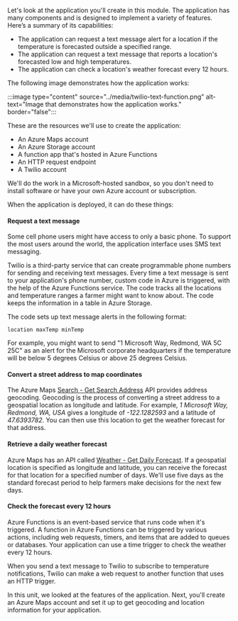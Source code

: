 Let's look at the application you'll create in this module. The application has many components and is designed to implement a variety of features. Here’s a summary of its capabilities: 

- The application can request a text message alert for a location if the temperature is forecasted outside a specified range.
- The application can request a text message that reports a location's forecasted low and high temperatures.
- The application can check a location's weather forecast every 12 hours.

The following image demonstrates how the application works:

:::image type="content" source="../media/twilio-text-function.png" alt-text="Image that demonstrates how the application works." border="false":::

These are the resources we'll use to create the application:

- An Azure Maps account
- An Azure Storage account
- A function app that's hosted in Azure Functions
- An HTTP request endpoint
- A Twilio account

We'll do the work in a Microsoft-hosted sandbox, so you don't need to install software or have your own Azure account or subscription.

When the application is deployed, it can do these things:

#### Request a text message

Some cell phone users might have access to only a basic phone. To support the most users around the world, the application interface uses SMS text messaging. 

Twilio is a third-party service that can create programmable phone numbers for sending and receiving text messages. Every time a text message is sent to your application's phone number, custom code in Azure is triggered, with the help of the Azure Functions service. The code tracks all the locations and temperature ranges a farmer might want to know about. The code keeps the information in a table in Azure Storage.

The code sets up text message alerts in the following format:

```output
location maxTemp minTemp
```

For example, you might want to send "1 Microsoft Way, Redmond, WA 5C 25C" as an alert for the Microsoft corporate headquarters if the temperature will be below 5 degrees Celsius or above 25 degrees Celsius.

#### Convert a street address to map coordinates

The Azure Maps [Search - Get Search Address](https://docs.microsoft.com/rest/api/maps/search/getsearchaddress?azure-portal=true) API provides address geocoding. Geocoding is the process of converting a street address to a geospatial location as longitude and latitude. For example, *1 Microsoft Way, Redmond, WA, USA* gives a longitude of *-122.1282593* and a latitude of *47.6393782*. You can then use this location to get the weather forecast for that address.

#### Retrieve a daily weather forecast

Azure Maps has an API called [Weather - Get Daily Forecast](https://docs.microsoft.com/rest/api/maps/weather/getdailyforecastpreview?azure-portal=true). If a geospatial location is specified as longitude and latitude, you can receive the forecast for that location for a specified number of days. We'll use five days as the standard forecast period to help farmers make decisions for the next few days.

#### Check the forecast every 12 hours

Azure Functions is an event-based service that runs code when it's triggered. A function in Azure Functions can be triggered by various actions, including web requests, timers, and items that are added to queues or databases. Your application can use a time trigger to check the weather every 12 hours.

When you send a text message to Twilio to subscribe to temperature notifications, Twilio can make a web request to another function that uses an HTTP trigger.

In this unit, we looked at the features of the application. Next, you'll create an Azure Maps account and set it up to get geocoding and location information for your application.
